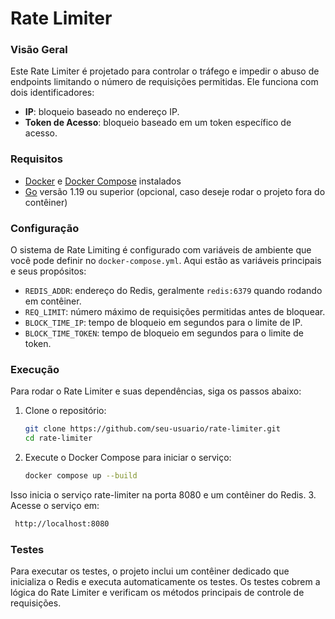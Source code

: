 # Rate Limiter

### Visão Geral

Este Rate Limiter é projetado para controlar o tráfego e impedir o abuso de endpoints limitando o número de requisições permitidas. Ele funciona com dois identificadores:
- **IP**: bloqueio baseado no endereço IP.
- **Token de Acesso**: bloqueio baseado em um token específico de acesso.

### Requisitos

- [Docker](https://www.docker.com/) e [Docker Compose](https://docs.docker.com/compose/) instalados
- [Go](https://golang.org/dl/) versão 1.19 ou superior (opcional, caso deseje rodar o projeto fora do contêiner)

### Configuração

O sistema de Rate Limiting é configurado com variáveis de ambiente que você pode definir no `docker-compose.yml`. Aqui estão as variáveis principais e seus propósitos:

- `REDIS_ADDR`: endereço do Redis, geralmente `redis:6379` quando rodando em contêiner.
- `REQ_LIMIT`: número máximo de requisições permitidas antes de bloquear.
- `BLOCK_TIME_IP`: tempo de bloqueio em segundos para o limite de IP.
- `BLOCK_TIME_TOKEN`: tempo de bloqueio em segundos para o limite de token.

### Execução

Para rodar o Rate Limiter e suas dependências, siga os passos abaixo:

1. Clone o repositório:
   ```bash
   git clone https://github.com/seu-usuario/rate-limiter.git
   cd rate-limiter
   ```
2. Execute o Docker Compose para iniciar o serviço:
   ```bash
   docker compose up --build
   ```
Isso inicia o serviço rate-limiter na porta 8080 e um contêiner do Redis.
3. Acesse o serviço em:
   ```bash
    http://localhost:8080
   ```
### Testes

Para executar os testes, o projeto inclui um contêiner dedicado que inicializa o Redis e executa automaticamente os testes.
Os testes cobrem a lógica do Rate Limiter e verificam os métodos principais de controle de requisições.

